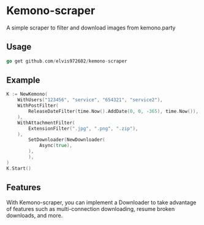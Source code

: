 # Kemono-scraper
A simple scraper to  filter and download images from kemono.party

## Usage
```go
go get github.com/elvis972602/kemono-scraper
```

## Example
```go
K := NewKemono(
	WithUsers("123456", "service", "654321", "service2"),
	WithPostFilter(
		ReleaseDateFilter(time.Now().AddDate(0, 0, -365), time.Now()),
	),
	WithAttachmentFilter(
		ExtensionFilter(".jpg", ".png", ".zip"),
	),
        SetDownloader(NewDownloader(
        	Async(true),
        ),
        ), 
)
K.Start()
```

## Features
With Kemono-scraper, you can implement a Downloader to take advantage of features such as multi-connection downloading, resume broken downloads, and more.





